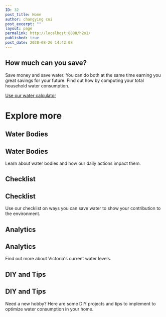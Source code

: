 ```yaml
---
ID: 32
post_title: Home
author: changying cui
post_excerpt: ""
layout: page
permalink: http://localhost:8888/h2o1/
published: true
post_date: 2020-08-26 14:42:08
---
```

<h2>How much can you save?</h2>		
		<p>Save money and save water. You can do both at the same time earning you great savings for your future. Find out how by computing your total household water consumption.</p>		
			<a href="http://localhost:8888/h2o1/calculator/" role="button">
						Use our water calculator
					</a>
			<h1>Explore more</h1>		
	                        <h2>Water Bodies</h2>
	                           <p></p>
	                        <h2>Water Bodies</h2>
	                           <p><p>Learn about water bodies and how our daily actions impact them.</p></p>
	                        <h2>Checklist</h2>
	                           <p></p>
	                        <h2>Checklist</h2>
	                           <p><p>Use our checklist on ways you can save water to show your contribution to the environment.</p></p>
	                        <h2>Analytics</h2>
	                           <p></p>
	                        <h2>Analytics</h2>
	                           <p><p>Find out more about Victoria's current water levels.</p></p>
	                        <h2>DIY and Tips</h2>
	                           <p></p>
	                        <h2>DIY and Tips</h2>
	                           <p><p>Need a new hobby? Here are some DIY projects and tips to implement to optimize water consumption in your home.</p></p>